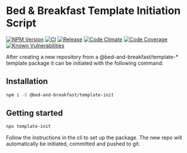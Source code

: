 # Bed & Breakfast Template Initiation Script

[![NPM Version](https://img.shields.io/npm/v/@bed-and-breakfast/template-init)](https://www.npmjs.com/package/@bed-and-breakfast/template-init)
[![CI](https://github.com/bed-and-breakfast/template-init/actions/workflows/ci.yml/badge.svg?branch=main)](https://github.com/bed-and-breakfast/template-init/actions/workflows/ci.yml)
[![Release](https://github.com/bed-and-breakfast/template-init/actions/workflows/release.yml/badge.svg?branch=main)](https://github.com/bed-and-breakfast/template-init/actions/workflows/release.yml)
[![Code Climate](https://codeclimate.com/github/bed-and-breakfast/template-init/badges/gpa.svg)](https://codeclimate.com/github/bed-and-breakfast/template-init)
[![Code Coverage](https://codeclimate.com/github/bed-and-breakfast/template-init/badges/coverage.svg)](https://codeclimate.com/github/bed-and-breakfast/template-init)
[![Known Vulnerabilities](https://snyk.io/test/github/bed-and-breakfast/template-init/badge.svg?targetFile=package.json)](https://snyk.io/test/github/bed-and-breakfast/template-init?targetFile=package.json)

After creating a new repository from a @bed-and-breakfast/template-\* template package it can be initiated with the following command:

## Installation

```sh
npm i -D @bed-and-breakfast/template-init
```

## Getting started

```sh
npx template-init
```

Follow the instructions in the cli to set up the package. The new repo will automatically be initiated, committed and pushed to git.
